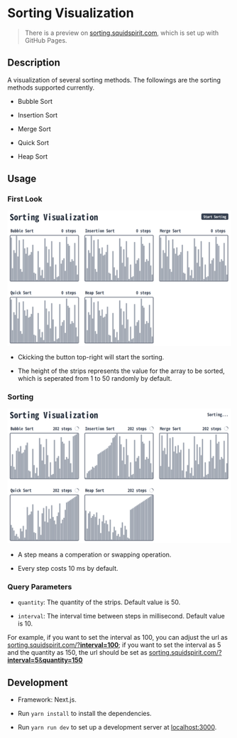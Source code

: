 # Sorting Visualization

> There is a preview on [sorting.squidspirit.com](https://sorting.squidspirit.com), which is set up with GitHub Pages.

## Description

A visualization of several sorting methods. The followings are the sorting methods supported currently.

- Bubble Sort

- Insertion Sort

- Merge Sort

- Quick Sort

- Heap Sort

## Usage

### First Look

![Screenshot Init](./images/screenshot_init.png)

- Ckicking the button top-right will start the sorting.

- The height of the strips represents the value for the array to be sorted, which is seperated from 1 to 50 randomly by default.

### Sorting

![Screenshot Init](./images/screenshot_sorting.png)

- A step means a comperation or swapping operation.

- Every step costs 10 ms by default.

### Query Parameters

- `quantity`: The quantity of the strips. Default value is 50.

- `interval`: The interval time between steps in millisecond. Default value is 10.

For example, if you want to set the interval as 100, you can adjust the url as [sorting.squidspirit.com/?**interval=100**](https://sorting.squidspirit.com/?interval=100); if you want to set the interval as 5 and the quantity as 150, the url should be set as [sorting.squidspirit.com/?**interval=5**&**quantity=150**](https://sorting.squidspirit.com/?interval=5&quantity=150)

## Development

- Framework: Next.js.

- Run `yarn install` to install the dependencies.

- Run `yarn run dev` to set up a development server at [localhost:3000](http://localhost:3000).
